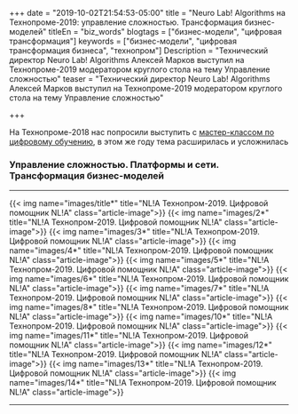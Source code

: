 +++
date = "2019-10-02T21:54:53-05:00"
title = "Neuro Lab! Algorithms на Технопроме-2019: управление сложностью. Трансформация бизнес-моделей"
titleEn = "biz_words"
blogtags = ["бизнес-модели", "цифровая трансформация"]
keywords = ["бизнес-модели", "цифровая трансформация бизнеса", "технопром"]
Description = "Технический директор Neuro Lab! Algorithms Алексей Марков выступил на Технопроме-2019 модератором круглого стола на тему Управление сложностью"
teaser = "Технический директор Neuro Lab! Algorithms Алексей Марков выступил на Технопроме-2019 модератором круглого стола на тему Управление сложностью"

+++

На Технопроме-2018 нас попросили выступить с <a href="https://nl-a.ru/blog/tehnoprom_2018/">мастер-классом по цифровому обучению</a>, в этом же году тема расширилась и усложнилась

### Управление сложностью. Платформы и сети. Трансформация бизнес-моделей

<hr>
{{< img name="images/title*" title="NL!A Технопром-2019. Цифровой помощник NL!A" class="article-image">}}
{{< img name="images/2*" title="NL!A Технопром-2019. Цифровой помощник NL!A" class="article-image">}}
{{< img name="images/3*" title="NL!A Технопром-2019. Цифровой помощник NL!A" class="article-image">}}
{{< img name="images/4*" title="NL!A Технопром-2019. Цифровой помощник NL!A" class="article-image">}}
{{< img name="images/5*" title="NL!A Технопром-2019. Цифровой помощник NL!A" class="article-image">}}
{{< img name="images/6*" title="NL!A Технопром-2019. Цифровой помощник NL!A" class="article-image">}}
{{< img name="images/7*" title="NL!A Технопром-2019. Цифровой помощник NL!A" class="article-image">}}
{{< img name="images/8*" title="NL!A Технопром-2019. Цифровой помощник NL!A" class="article-image">}}
{{< img name="images/10*" title="NL!A Технопром-2019. Цифровой помощник NL!A" class="article-image">}}
{{< img name="images/11*" title="NL!A Технопром-2019. Цифровой помощник NL!A" class="article-image">}}
{{< img name="images/12*" title="NL!A Технопром-2019. Цифровой помощник NL!A" class="article-image">}}
{{< img name="images/13*" title="NL!A Технопром-2019. Цифровой помощник NL!A" class="article-image">}}
{{< img name="images/14*" title="NL!A Технопром-2019. Цифровой помощник NL!A" class="article-image">}}
<hr>

